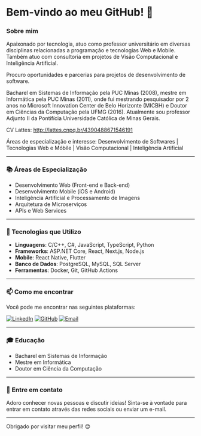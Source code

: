 # Bem-vindo ao meu GitHub! 👋

### Sobre mim
Apaixonado por tecnologia, atuo como professor universitário em diversas disciplinas relacionadas a programação e tecnologias Web e Mobile. Também atuo com consultoria em projetos de Visão Computacional e Inteligência Artificial. 

Procuro oportunidades e parcerias para projetos de desenvolvimento de software.

Bacharel em Sistemas de Informação pela PUC Minas (2008), mestre em Informática pela PUC Minas (2011), onde fui mestrando pesquisador por 2 anos no Microsoft Innovation Center de Belo Horizonte (MICBH) e Doutor em Ciências da Computação pela UFMG (2016). Atualmente sou professor Adjunto II da Pontifícia Universidade Católica de Minas Gerais.

CV Lattes: http://lattes.cnpq.br/4390488671546191

Áreas de especialização e interesse:
Desenvolvimento de Softwares | Tecnologias Web e Móbile | Visão Computacional | Inteligência Artificial 

---

### 📚 Áreas de Especialização
- Desenvolvimento Web (Front-end e Back-end)
- Desenvolvimento Mobile (iOS e Android)
- Inteligência Artificial e Processamento de Imagens
- Arquitetura de Microserviços
- APIs e Web Services

---

### 🔧 Tecnologias que Utilizo
- **Linguagens**: C/C++, C#, JavaScript, TypeScript, Python
- **Frameworks**: ASP.NET Core, React, Next.js, Node.js
- **Mobile**: React Native, Flutter
- **Banco de Dados**: PostgreSQL, MySQL, SQL Server
- **Ferramentas**: Docker, Git, GitHub Actions

---

### 📫 Como me encontrar
Você pode me encontrar nas seguintes plataformas:

[![LinkedIn](https://img.shields.io/badge/-LinkedIn-0e76a8?style=for-the-badge&logo=Linkedin&logoColor=white)](https://www.linkedin.com/in/profklebersouza)
[![GitHub](https://img.shields.io/badge/-GitHub-333?style=for-the-badge&logo=GitHub&logoColor=white)](https://github.com/klebersouza)
[![Email](https://img.shields.io/badge/-Email-D14836?style=for-the-badge&logo=Gmail&logoColor=white)](mailto:kleberjfsouza@gmail.com)

---

### 🎓 Educação
- Bacharel em Sistemas de Informação
- Mestre em Informática
- Doutor em Ciência da Computação

---

### 💬 Entre em contato
Adoro conhecer novas pessoas e discutir ideias! Sinta-se à vontade para entrar em contato através das redes sociais ou enviar um e-mail.

---

Obrigado por visitar meu perfil! 😊

